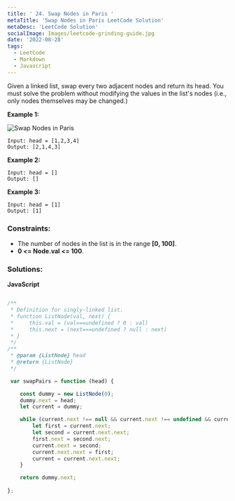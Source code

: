 ```yaml
---
title: ' 24. Swap Nodes in Paris '
metaTitle: 'Swap Nodes in Paris LeetCode Solution'
metaDesc: 'LeetCode Solution'
socialImage: Images/leetcode-grinding-guide.jpg
date: '2022-08-28'
tags:
  - LeetCode
  - Markdown
  - Javascript
---
```


Given a linked list, swap every two adjacent nodes and return its head. You must solve the problem without modifying the values in the list's nodes (i.e., only nodes themselves may be changed.)

 
__Example 1:__

![Swap Nodes in Paris](https://raw.githubusercontent.com/gurjeetsinghvirdee/leetcode-solution-in-js/master/src/Asset/swap_ex1.jpg?token=GHSAT0AAAAAABWDL6DZTGX7PYGMNCRTX2H6YYKPC2A)

```
Input: head = [1,2,3,4]
Output: [2,1,4,3]
```

__Example 2:__
```
Input: head = []
Output: []
```

__Example 3:__
```
Input: head = [1]
Output: [1]
``` 

### __Constraints:__

* The number of nodes in the list is in the range __[0, 100]__.
* __0 <= Node.val <= 100__.

### __Solutions:__

__JavaScript__

```js

/**
 * Definition for singly-linked list.
 * function ListNode(val, next) {
 *     this.val = (val===undefined ? 0 : val)
 *     this.next = (next===undefined ? null : next)
 * }
 */
/**
 * @param {ListNode} head
 * @return {ListNode}
 */

 var swapPairs = function (head) {

    const dummy = new ListNode(0);
    dummy.next = head;
    let current = dummy;

    while (current.next !== null && current.next !== undefined && current.next.next !== null) {
        let first = current.next;
        let second = current.next.next;
        first.next = second.next;
        current.next = second;
        current.next.next = first;
        current = current.next.next;
    }

    return dummy.next;
    
};

```